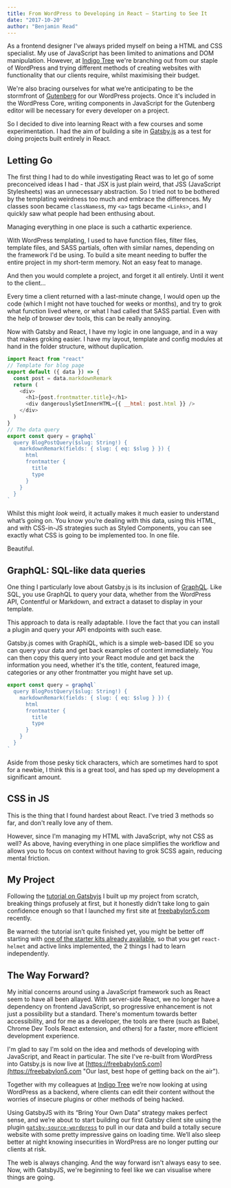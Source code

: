 ```yaml
---
title: From WordPress to Developing in React — Starting to See It
date: "2017-10-20"
author: "Benjamin Read"
---
```


As a frontend designer I've always prided myself on being a HTML and CSS
specialist. My use of JavaScript has been limited to animations and DOM
manipulation. However, at
[Indigo Tree](https://indigotree.co.uk "Indigo Tree: We Build Awesome Websites")
we're branching out from our staple of WordPress and trying different methods of
creating websites with functionality that our clients require, whilst maximising
their budget.

We're also bracing ourselves for what we’re anticipating to be the stormfront of
[Gutenberg](https://wordpress.org/plugins/gutenberg/ "Gutenberg Wordpress plugins")
for our WordPress projects. Once it's included in the WordPress Core, writing
components in JavaScript for the Gutenberg editor will be necessary for every
developer on a project.

So I decided to dive into learning React with a few courses and some
experimentation. I had the aim of building a site in
[Gatsby.js](https://www.gatsbyjs.org/ "Blazing-fast static site generator for React")
as a test for doing projects built entirely in React.

## Letting Go

The first thing I had to do while investigating React was to let go of some
preconceived ideas I had - that JSX is just plain weird, that JSS (JavaScript
Stylesheets) was an unnecessary abstraction. So I tried not to be bothered by
the templating weirdness too much and embrace the differences. My classes soon
became `classNames`s, my `<a>` tags became `<Links>`, and I quickly saw what
people had been enthusing about.

Managing everything in one place is such a cathartic experience.

With WordPress templating, I used to have function files, filter files, template
files, and SASS partials, often with similar names, depending on the framework
I'd be using. To build a site meant needing to buffer the entire project in my
short-term memory. Not an easy feat to manage.

And then you would complete a project, and forget it all entirely. Until it went
to the client...

Every time a client returned with a last-minute change, I would open up the code
(which I might not have touched for weeks or months), and try to grok what
function lived where, or what I had called that SASS partial. Even with the help
of browser dev tools, this can be really annoying.

Now with Gatsby and React, I have my logic in one language, and in a way that
makes groking easier. I have my layout, template and config modules at hand in
the folder structure, without duplication.

```js
import React from "react"
// Template for blog page
export default ({ data }) => {
  const post = data.markdownRemark
  return (
    <div>
      <h1>{post.frontmatter.title}</h1>
      <div dangerouslySetInnerHTML={{ __html: post.html }} />
    </div>
  )
}
// The data query
export const query = graphql`
  query BlogPostQuery($slug: String!) {
    markdownRemark(fields: { slug: { eq: $slug } }) {
      html
      frontmatter {
        title
        type
      }
    }
  }
`
```

Whilst this might _look_ weird, it actually makes it much easier to understand
what’s going on. You know you’re dealing with this data, using this HTML, and
with CSS-in-JS strategies such as Styled Components, you can see exactly what
CSS is going to be implemented too. In one file.

Beautiful.

## GraphQL: SQL-like data queries

One thing I particularly love about Gatsby.js is its inclusion of
[GraphQL](http://graphql.org/ "A query language for your API"). Like SQL, you
use GraphQL to query your data, whether from the WordPress API, Contentful or
Markdown, and extract a dataset to display in your template.

This approach to data is really adaptable. I love the fact that you can install
a plugin and query your API endpoints with such ease.

Gatsby.js comes with GraphiQL, which is a simple web-based IDE so you can query
your data and get back examples of content immediately. You can then copy this
query into your React module and get back the information you need, whether it's
the title, content, featured image, categories or any other frontmatter you
might have set up.

```js
export const query = graphql`
  query BlogPostQuery($slug: String!) {
    markdownRemark(fields: { slug: { eq: $slug } }) {
      html
      frontmatter {
        title
        type
      }
    }
  }
`
```

Aside from those pesky tick characters, which are sometimes hard to spot for a
newbie, I think this is a great tool, and has sped up my development a
significant amount.

## CSS in JS

This is the thing that I found hardest about React. I've tried 3 methods so far,
and don't really love any of them.

However, since I'm managing my HTML with JavaScript, why not CSS as well? As
above, having everything in one place simplifies the workflow and allows you to
focus on context without having to grok SCSS again, reducing mental friction.

## My Project

Following the [tutorial on Gatsbyjs](https://www.gatsbyjs.org/tutorial/) I built
up my project from scratch, breaking things profusely at first, but it honestly
didn’t take long to gain confidence enough so that I launched my first site at
[freebabylon5.com](https://freebabylon5.com "Our last, best hope of getting back on the air")
recently.

Be warned: the tutorial isn’t quite finished yet, you might be better off
starting with
[one of the starter kits already available](https://www.gatsbyjs.org/docs/gatsby-starters/),
so that you get `react-helmet` and active links implemented, the 2 things I had
to learn independently.

## The Way Forward?

My initial concerns around using a JavaScript framework such as React seem to
have all been allayed. With server-side React, we no longer have a dependency on
frontend JavaScript, so progressive enhancement is not just a possibility but a
standard. There's momentum towards better accessibility, and for me as a
developer, the tools are there (such as Babel, Chrome Dev Tools React extension,
and others) for a faster, more efficient development experience.

I'm glad to say I'm sold on the idea and methods of developing with JavaScript,
and React in particular. The site I've re-built from WordPress into Gatsby.js is
now live at
[https://freebabylon5.com](https://freebabylon5.com "Our last, best hope of getting back on the air").

Together with my colleagues at
[Indigo Tree](https://indigotree.co.uk "Indigo Tree: We Build Awesome Websites")
we’re now looking at using WordPress as a backend, where clients can edit their
content without the worries of insecure plugins or other methods of being
hacked.

Using GatsbyJS with its “Bring Your Own Data” strategy makes perfect sense, and
we’re about to start building our first Gatsby client site using the plugin
[`gatsby-source-wordpress`](https://www.gatsbyjs.org/packages/gatsby-source-wordpress/ "WordPress content into Gatsby")
to pull in our data and build a totally secure website with some pretty
impressive gains on loading time. We’ll also sleep better at night knowing
insecurities in WordPress are no longer putting our clients at risk.

The web is always changing. And the way forward isn't always easy to see. Now,
with GatsbyJS, we're beginning to feel like we can visualise where things are
going.
